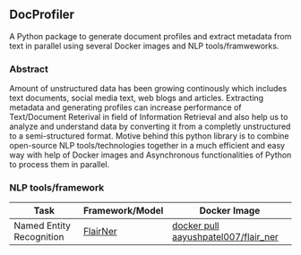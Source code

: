 ## DocProfiler 
A Python package to generate document profiles and extract metadata from text in parallel using several Docker images and NLP tools/framweworks.

### Abstract

Amount of unstructured data has been growing continously which includes text documents, social media text, web blogs and articles. Extracting metadata and generating profiles can increase performance of Text/Document Reterival in field of Information Retrieval and also help us to analyze and understand data by converting it from a completly unstructured to a semi-structured format. Motive behind this python library is to combine open-source NLP tools/technologies together in a much efficient and easy way with help of Docker images and Asynchronous functionalities of Python to process them in parallel. 

### NLP tools/framework

| Task | Framework/Model | Docker Image
| ----- | ----- | ----- |
| Named Entity Recognition | [FlairNer](https://github.com/flairNLP/flair) | [docker pull aayushpatel007/flair_ner](https://hub.docker.com/r/aayushpatel007/flair_ner)|

